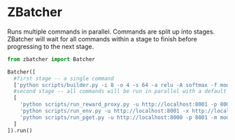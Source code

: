 # ZBatcher

Runs multiple commands in parallel. Commands are split up into stages. ZBatcher
will wait for all commands within a stage to finish before progressing to the next stage.

```python
from zbatcher import Batcher

Batcher([
  #first stage -- a single command
  ['python scripts/builder.py -i 8 -o 4 -s 64 -a relu -A softmax -f models/slp/1.h5'],
  #second stage -- all commands will be run in parallel with a default 1s delay
  [
    'python scripts/run_reward_proxy.py -u http://localhost:8001 -p 8002 -s -0.1',
    'python scripts/run_env.py -u http://localhost:8001 -x http://localhost:8001 -p 8000 -s -0.1 -n simple_lunar_proxy -e "LunarLander-v2"',
    'python scripts/run_pget.py -u http://localhost:8000 -p 8001 -m models/slp/1.h5 -d True -s -0.1 -n 0.01 -a 1e-3'
  ]
]).run()
```
